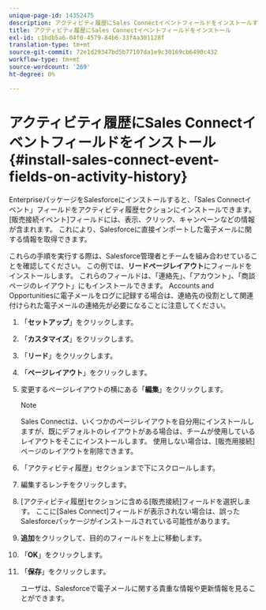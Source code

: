 ```yaml
---
unique-page-id: 14352475
description: アクティビティ履歴にSales Connectイベントフィールドをインストールする —Marketoドキュメント — 製品ドキュメント
title: アクティビティ履歴にSales Connectイベントフィールドをインストール
exl-id: c1bdb5a6-04f0-4579-84b6-33f4a301128f
translation-type: tm+mt
source-git-commit: 72e1d29347bd5b77107da1e9c30169cb6490c432
workflow-type: tm+mt
source-wordcount: '269'
ht-degree: 0%

---
```


# アクティビティ履歴にSales Connectイベントフィールドをインストール{#install-sales-connect-event-fields-on-activity-history}

EnterpriseパッケージをSalesforceにインストールすると、「Sales Connectイベント」フィールドをアクティビティ履歴セクションにインストールできます。 [販売接続イベント]フィールドには、表示、クリック、キャンペーンなどの情報が含まれます。 これにより、Salesforceに直接インポートした電子メールに関する情報を取得できます。

これらの手順を実行する際は、Salesforce管理者とチームを組み合わせていることを確認してください。 この例では、**リードページレイアウト**&#x200B;にフィールドをインストールします。 これらのフィールドは、「連絡先」、「アカウント」、「商談ページのレイアウト」にもインストールできます。 Accounts and Opportunitiesに電子メールをログに記録する場合は、連絡先の役割として関連付けられた電子メールの連絡先が必要になることに注意してください。

1. 「**セットアップ**」をクリックします。
1. 「**カスタマイズ**」をクリックします。
1. 「**リード**」をクリックします。
1. 「**ページレイアウト**」をクリックします。
1. 変更するページレイアウトの横にある「**編集**」をクリックします。

   >[!NOTE]
   >
   >Sales Connectは、いくつかのページレイアウトを自分用にインストールしますが、既にデフォルトのレイアウトがある場合は、チームが使用しているレイアウトをそこにインストールします。 使用しない場合は、[販売用接続]ページのレイアウトを削除できます。

1. 「アクティビティ履歴」セクションまで下にスクロールします。
1. 編集するレンチをクリックします。
1. [アクティビティ履歴]セクションに含める[販売接続]フィールドを選択します。 ここに[Sales Connect]フィールドが表示されない場合は、誤ったSalesforceパッケージがインストールされている可能性があります。
1. **追加**&#x200B;をクリックして、目的のフィールドを上に移動します。
1. 「**OK**」をクリックします。
1. 「**保存**」をクリックします。

   ユーザは、Salesforceで電子メールに関する貴重な情報や更新情報を見ることができます。
